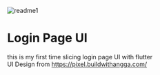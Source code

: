 ![readme1](https://user-images.githubusercontent.com/36351012/141676113-0c56e3dd-d161-45cd-9ee7-95f65ae65cb7.png)
# Login Page UI

this is my first time slicing login page UI with flutter  
UI Design from https://pixel.buildwithangga.com/
